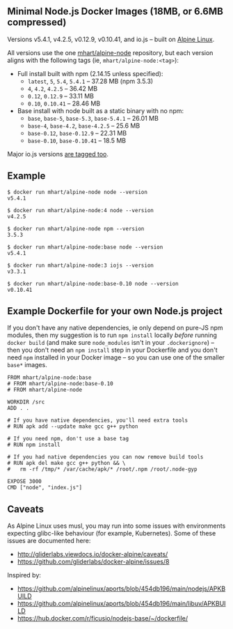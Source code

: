 Minimal Node.js Docker Images (18MB, or 6.6MB compressed)
---------------------------------------------------------

Versions v5.4.1, v4.2.5, v0.12.9, v0.10.41, and io.js – built on [Alpine Linux](https://alpinelinux.org/).

All versions use the one [mhart/alpine-node](https://hub.docker.com/r/mhart/alpine-node/) repository,
but each version aligns with the following tags (ie, `mhart/alpine-node:<tag>`):

- Full install built with npm (2.14.15 unless specified):
  - `latest`, `5`, `5.4`, `5.4.1` – 37.28 MB (npm 3.5.3)
  - `4`, `4.2`, `4.2.5` – 36.42 MB
  - `0.12`, `0.12.9` – 33.11 MB
  - `0.10`, `0.10.41` – 28.46 MB
- Base install with node built as a static binary with no npm:
  - `base`, `base-5`, `base-5.3`, `base-5.4.1` – 26.01 MB
  - `base-4`, `base-4.2`, `base-4.2.5` – 25.6 MB
  - `base-0.12`, `base-0.12.9` – 22.31 MB
  - `base-0.10`, `base-0.10.41` – 18.5 MB

Major io.js versions [are tagged too](https://hub.docker.com/r/mhart/alpine-node/tags/).

Example
-------

    $ docker run mhart/alpine-node node --version
    v5.4.1

    $ docker run mhart/alpine-node:4 node --version
    v4.2.5

    $ docker run mhart/alpine-node npm --version
    3.5.3

    $ docker run mhart/alpine-node:base node --version
    v5.4.1

    $ docker run mhart/alpine-node:3 iojs --version
    v3.3.1

    $ docker run mhart/alpine-node:base-0.10 node --version
    v0.10.41

Example Dockerfile for your own Node.js project
-----------------------------------------------

If you don't have any native dependencies, ie only depend on pure-JS npm
modules, then my suggestion is to run `npm install` locally *before* running
`docker build` (and make sure `node_modules` isn't in your `.dockerignore`) –
then you don't need an `npm install` step in your Dockerfile and you don't need
`npm` installed in your Docker image – so you can use one of the smaller
`base*` images.

    FROM mhart/alpine-node:base
    # FROM mhart/alpine-node:base-0.10
    # FROM mhart/alpine-node

    WORKDIR /src
    ADD . .

    # If you have native dependencies, you'll need extra tools
    # RUN apk add --update make gcc g++ python

    # If you need npm, don't use a base tag
    # RUN npm install

    # If you had native dependencies you can now remove build tools
    # RUN apk del make gcc g++ python && \
    #   rm -rf /tmp/* /var/cache/apk/* /root/.npm /root/.node-gyp

    EXPOSE 3000
    CMD ["node", "index.js"]

Caveats
-------

As Alpine Linux uses musl, you may run into some issues with environments
expecting glibc-like behaviour (for example, Kubernetes). Some of these issues
are documented here:

- http://gliderlabs.viewdocs.io/docker-alpine/caveats/
- https://github.com/gliderlabs/docker-alpine/issues/8

Inspired by:

- https://github.com/alpinelinux/aports/blob/454db196/main/nodejs/APKBUILD
- https://github.com/alpinelinux/aports/blob/454db196/main/libuv/APKBUILD
- https://hub.docker.com/r/ficusio/nodejs-base/~/dockerfile/
